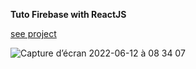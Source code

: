 **Tuto Firebase with ReactJS**

[see project](https://alain17-web.github.io/netclean/)

![Capture d’écran 2022-06-12 à 08 34 07](https://user-images.githubusercontent.com/60004408/173220543-0074170e-de3e-43d9-9854-632e1607f94c.png)
